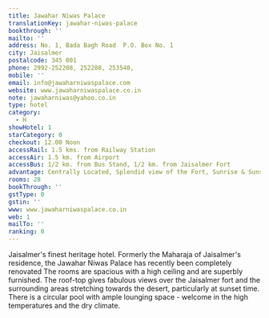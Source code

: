 ```yaml
---
title: Jawahar Niwas Palace
translationKey: jawahar-niwas-palace
bookthrough: ''
mailto: ''
address: No. 1, Bada Bagh Road  P.O. Box No. 1
city: Jaisalmer
postalcode: 345 001
phone: 2992-252208, 252288, 253540,
mobile: ''
email: info@jawaharniwaspalace.com
website: www.jawaharniwaspalace.co.in
note: jawaharniwas@yahoo.co.in
type: hotel
category:
  - H
showHotel: 1
starCategory: 0
checkout: 12.00 Noon
accessRail: 1.5 kms. from Railway Station
accessAir: 1.5 km. from Airport
accessBus: 1/2 km. from Bus Stand, 1/2 km. from Jaisalmer Fort
advantage: Centrally Located, Splendid view of the Fort, Sunrise & Sunset
rooms: 28
bookThrough: ''
gstType: 0
gstin: ''
www: www.jawaharniwaspalace.co.in
web: 1
mailTo: ''
ranking: 0
---
```







Jaisalmer's finest heritage hotel. Formerly the Maharaja of Jaisalmer's residence, the Jawahar Niwas Palace has recently been completely renovated  The rooms are spacious with a high ceiling and are superbly furnished. The roof-top gives fabulous views over the Jaisalmer fort and the surrounding areas stretching towards the desert, particularly at sunset time. There is a circular pool with ample lounging space - welcome in the high temperatures and the dry climate. 